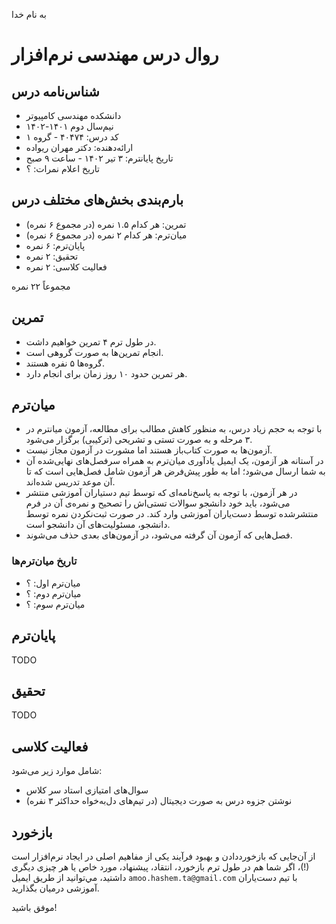 به نام خدا
# روال درس مهندسی نرم‌افزار

## شناس‌نامه درس
- دانشکده مهندسی کامپیوتر
- نیم‌سال دوم ۱۴۰۱-۱۴۰۲
- کد درس: ۴۰۴۷۴ - گروه ۱
- ارائه‌دهنده: دکتر مهران ریواده
- تاریخ پایانترم: ۳ تیر ۱۴۰۲ - ساعت ۹ صبح
- تاریخ اعلام نمرات: ؟

## بارم‌بندی بخش‌های مختلف درس
- تمرین: هر کدام ۱.۵ نمره (در مجموع ۶ نمره)
- میان‌ترم: هر کدام ۲ نمره (در مجموع ۶ نمره)
- پایان‌ترم: ۶ نمره
- تحقیق: ۲ نمره
- فعالیت کلاسی: ۲ نمره

مجموعاً ۲۲ نمره

## تمرین
- در طول ترم ۴ تمرین خواهیم داشت.
- انجام تمرین‌ها به صورت گروهی است.
- گروه‌ها ۵ نفره هستند.
- هر تمرین حدود ۱۰ روز زمان برای انجام دارد.

## میان‌ترم

- با توجه به حجم زیاد درس، به منظور کاهش مطالب برای مطالعه، آزمون میانترم در ۳ مرحله و به صورت تستی و تشریحی (ترکیبی) برگزار می‌شود.
- آزمون‌ها به صورت کتاب‌باز هستند اما مشورت در آزمون مجاز نیست.
- در آستانه هر آزمون، یک ایمیل یادآوری میان‌ترم به همراه سرفصل‌های نهایی‌شده آن به شما ارسال می‌شود؛ اما به طور پیش‌فرض هر آزمون شامل فصل‌هایی است که تا آن موعد تدریس شده‌اند.
- در هر آزمون، با توجه به پاسخ‌نامه‌ای که توسط تیم دستیاران آموزشی منتشر می‌شود، باید خود دانشجو سوالات تستی‌اش را تصحیح و نمره‌ی آن در فرم منتشر‌شده توسط
دست‌یاران آموزشی وارد کند. در صورت ثبت‌نکردن نمره توسط دانشجو، مسئولیت‌های آن دانشجو است.
- فصل‌هایی که آزمون آن گرفته می‌شود، در آزمون‌های بعدی حذف می‌شوند.

### تاریخ میان‌ترم‌ها
- میان‌ترم اول: ؟
- میان‌ترم دوم: ؟
- میان‌ترم سوم: ؟

## پایان‌ترم
TODO

## تحقیق
TODO

## فعالیت کلاسی
شامل موارد زیر می‌شود:
- سوال‌های امتیازی استاد سر کلاس
- نوشتن جزوه درس به صورت دیجیتال (در تیم‌های دل‌به‌خواه حداکثر ۳ نفره)

## بازخورد
از آن‌جایی که بازخورد‌دادن و بهبود فرآیند یکی از مفاهیم اصلی در ایجاد نرم‌افزار است (!)، اگر شما هم در طول ترم بازخورد، انتقاد، پیشنهاد، مورد خاص یا هر چیزی
دیگری داشتید، مي‌توانید از طریق ایمیل `amoo.hashem.ta@gmail.com` با تیم دست‌یاران آموزشی درمیان بگذارید.

موفق باشید!
